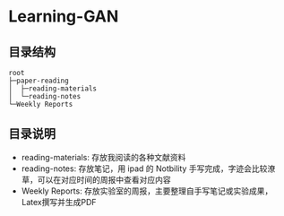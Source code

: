 # Learning-GAN

## 目录结构
```
root
├─paper-reading
│  ├─reading-materials
│  └─reading-notes
└─Weekly Reports
```

## 目录说明

- reading-materials: 存放我阅读的各种文献资料
- reading-notes: 存放笔记，用 ipad 的 Notbility 手写完成，字迹会比较潦草，可以在对应时间的周报中查看对应内容
- Weekly Reports: 存放实验室的周报，主要整理自手写笔记或实验成果，Latex撰写并生成PDF
